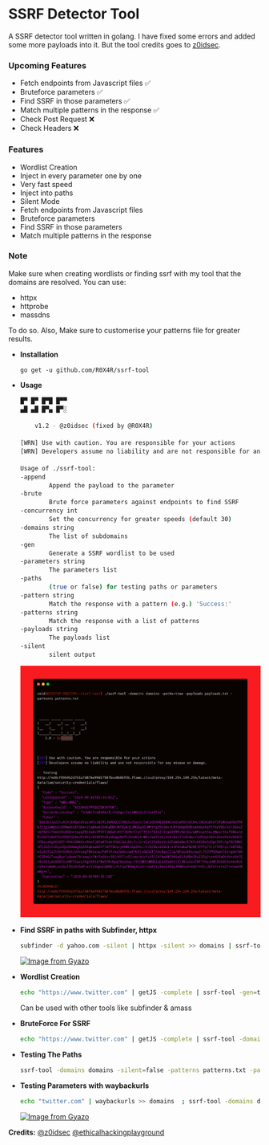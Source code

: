 # SSRF Detector Tool

A SSRF detector tool written in golang. I have fixed some errors and added some more payloads into it. But the tool credits goes to [z0idsec](https://twitter.com/z0idsec).

### Upcoming Features
- Fetch endpoints from Javascript files ✅ 
- Bruteforce parameters ✅ 
- Find SSRF in those parameters ✅ 
- Match multiple patterns in the response ✅ 
- Check Post Request ❌
- Check Headers ❌

### Features
- Wordlist Creation
- Inject in every parameter one by one
- Very fast speed
- Inject into paths
- Silent Mode
- Fetch endpoints from Javascript files 
- Bruteforce parameters  
- Find SSRF in those parameters 
- Match multiple patterns in the response

### Note

Make sure when creating wordlists or finding ssrf with my tool that the domains are resolved.
You can use:
- httpx
- httprobe
- massdns

To do so. Also, Make sure to customerise your patterns file for greater results.

+ **Installation**

    ```
    go get -u github.com/R0X4R/ssrf-tool
    ```
+ **Usage**

    ```sh
    █▀ █▀ █▀█ █▀▀
    ▄█ ▄█ █▀▄ █▀░

        v1.2 - @z0idsec (fixed by @R0X4R)

    [WRN] Use with caution. You are responsible for your actions
    [WRN] Developers assume no liability and are not responsible for any misuse or damage.

    Usage of ./ssrf-tool:
    -append
            Append the payload to the parameter
    -brute
            Brute force parameters against endpoints to find SSRF
    -concurrency int
            Set the concurrency for greater speeds (default 30)
    -domains string
            The list of subdomains
    -gen
            Generate a SSRF wordlist to be used
    -parameters string
            The parameters list
    -paths
            (true or false) for testing paths or parameters
    -pattern string
            Match the response with a pattern (e.g.) 'Success:'
    -patterns string
            Match the response with a list of patterns
    -payloads string
            The payloads list
    -silent
            silent output
    ```
  
    ![GitHub Logo](images/image.png)


+ **Find SSRF in paths with Subfinder, httpx**

    ```sh
    subfinder -d yahoo.com -silent | httpx -silent >> domains | ssrf-tool -domains domains -payloads ssrf.txt -silent=false -paths=true -patterns patterns.txt
    ```

    [![Image from Gyazo](https://i.gyazo.com/4b74c62de553e2cda60e45f51c0fc8a4.gif)](https://gyazo.com/4b74c62de553e2cda60e45f51c0fc8a4)

+ **Wordlist Creation**

    ```sh
    echo "https://www.twitter.com" | getJS -complete | ssrf-tool -gen=true
    ```

    Can be used with other tools like subfinder & amass

+ **BruteForce For SSRF**

    ```sh
    echo "https://www.twitter.com" | getJS -complete | ssrf-tool -domains domains -silent=false -brute=true -gen=true -patterns patterns.txt  -parameters params.txt
    ```

+ **Testing The Paths**

    ```sh
    ssrf-tool -domains domains -silent=false -patterns patterns.txt -paths=true  -brute=false -payloads ssrf.txt
    ```

+ **Testing Parameters with waybackurls**

    ```sh
    echo "twitter.com" | waybackurls >> domains  ; ssrf-tool -domains domains -silent=false -paths=false -payloads ssrf.txt
    ```


    [![Image from Gyazo](https://i.gyazo.com/9e50667879ebc2e2d834d2db8e058cc9.gif)](https://gyazo.com/9e50667879ebc2e2d834d2db8e058cc9)

**Credits:** 
[@z0idsec](https://twitter.com/z0idsec)    [@ethicalhackingplayground](https://github.com/ethicalhackingplayground/)
